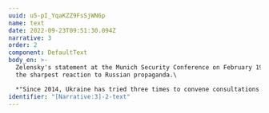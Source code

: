 ```yaml
---
uuid: u5-pI_YqaKZZ9FsSjWN6p
name: text
date: 2022-09-23T09:51:30.094Z
narrative: 3
order: 2
component: DefaultText
body_en: >-
  Zelensky's statement at the Munich Security Conference on February 19 caused
  the sharpest reaction to Russian propaganda.\

  *"Since 2014, Ukraine has tried three times to convene consultations with the guarantor states of the Budapest Memorandum. Three times without success. Today Ukraine will do it for the fourth time \[...] If they do not happen again or their results do not guarantee security for our country, Ukraine will have every right to believe that the Budapest Memorandum is not working and all the package decisions of 1994 are in doubt”*
identifier: "[Narrative:3]-2-text"
---
```

